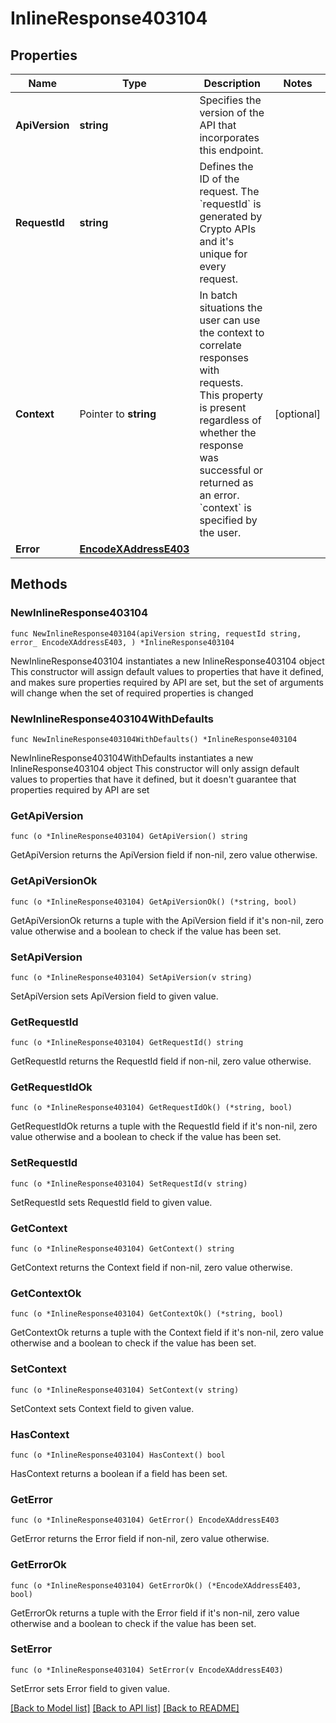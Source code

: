 # InlineResponse403104

## Properties

Name | Type | Description | Notes
------------ | ------------- | ------------- | -------------
**ApiVersion** | **string** | Specifies the version of the API that incorporates this endpoint. | 
**RequestId** | **string** | Defines the ID of the request. The &#x60;requestId&#x60; is generated by Crypto APIs and it&#39;s unique for every request. | 
**Context** | Pointer to **string** | In batch situations the user can use the context to correlate responses with requests. This property is present regardless of whether the response was successful or returned as an error. &#x60;context&#x60; is specified by the user. | [optional] 
**Error** | [**EncodeXAddressE403**](EncodeXAddressE403.md) |  | 

## Methods

### NewInlineResponse403104

`func NewInlineResponse403104(apiVersion string, requestId string, error_ EncodeXAddressE403, ) *InlineResponse403104`

NewInlineResponse403104 instantiates a new InlineResponse403104 object
This constructor will assign default values to properties that have it defined,
and makes sure properties required by API are set, but the set of arguments
will change when the set of required properties is changed

### NewInlineResponse403104WithDefaults

`func NewInlineResponse403104WithDefaults() *InlineResponse403104`

NewInlineResponse403104WithDefaults instantiates a new InlineResponse403104 object
This constructor will only assign default values to properties that have it defined,
but it doesn't guarantee that properties required by API are set

### GetApiVersion

`func (o *InlineResponse403104) GetApiVersion() string`

GetApiVersion returns the ApiVersion field if non-nil, zero value otherwise.

### GetApiVersionOk

`func (o *InlineResponse403104) GetApiVersionOk() (*string, bool)`

GetApiVersionOk returns a tuple with the ApiVersion field if it's non-nil, zero value otherwise
and a boolean to check if the value has been set.

### SetApiVersion

`func (o *InlineResponse403104) SetApiVersion(v string)`

SetApiVersion sets ApiVersion field to given value.


### GetRequestId

`func (o *InlineResponse403104) GetRequestId() string`

GetRequestId returns the RequestId field if non-nil, zero value otherwise.

### GetRequestIdOk

`func (o *InlineResponse403104) GetRequestIdOk() (*string, bool)`

GetRequestIdOk returns a tuple with the RequestId field if it's non-nil, zero value otherwise
and a boolean to check if the value has been set.

### SetRequestId

`func (o *InlineResponse403104) SetRequestId(v string)`

SetRequestId sets RequestId field to given value.


### GetContext

`func (o *InlineResponse403104) GetContext() string`

GetContext returns the Context field if non-nil, zero value otherwise.

### GetContextOk

`func (o *InlineResponse403104) GetContextOk() (*string, bool)`

GetContextOk returns a tuple with the Context field if it's non-nil, zero value otherwise
and a boolean to check if the value has been set.

### SetContext

`func (o *InlineResponse403104) SetContext(v string)`

SetContext sets Context field to given value.

### HasContext

`func (o *InlineResponse403104) HasContext() bool`

HasContext returns a boolean if a field has been set.

### GetError

`func (o *InlineResponse403104) GetError() EncodeXAddressE403`

GetError returns the Error field if non-nil, zero value otherwise.

### GetErrorOk

`func (o *InlineResponse403104) GetErrorOk() (*EncodeXAddressE403, bool)`

GetErrorOk returns a tuple with the Error field if it's non-nil, zero value otherwise
and a boolean to check if the value has been set.

### SetError

`func (o *InlineResponse403104) SetError(v EncodeXAddressE403)`

SetError sets Error field to given value.



[[Back to Model list]](../README.md#documentation-for-models) [[Back to API list]](../README.md#documentation-for-api-endpoints) [[Back to README]](../README.md)


